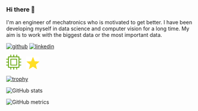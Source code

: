 ### Hi there 👋

I'm an engineer of mechatronics who is motivated to get better. I have been developing myself in data science and computer vision for a long time. My aim is to work with the biggest data or the most important data.

[<img src='https://cdn.jsdelivr.net/npm/simple-icons@3.0.1/icons/github.svg' alt='github' height='40'>](https://github.com/MasallahErim)  [<img src='https://cdn.jsdelivr.net/npm/simple-icons@3.0.1/icons/linkedin.svg' alt='linkedin' height='40'>](https://www.linkedin.com/masallaherim//)  

<a href='https://docs.github.com/en/developers'><img src='https://raw.githubusercontent.com/acervenky/animated-github-badges/master/assets/devbadge.gif' width='40' height='40'></a> <a href='https://stars.github.com/'><img src='https://raw.githubusercontent.com/acervenky/animated-github-badges/master/assets/starbadge.gif' width='35' height='35'></a> 

[![trophy](https://github-profile-trophy.vercel.app/?username=MasallahErim)](https://github.com/ryo-ma/github-profile-trophy)

![GitHub stats](https://github-readme-stats.vercel.app/api?username=MasallahErim&show_icons=true)  

![GitHub metrics](https://metrics.lecoq.io/MasallahErim)  
